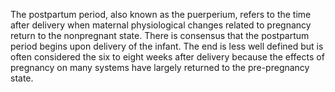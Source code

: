 The postpartum period, also known as the puerperium, refers to the time after delivery when maternal physiological changes related to pregnancy return to the nonpregnant state. There is consensus that the postpartum period begins upon delivery of the infant. The end is less well defined but is often considered the six to eight weeks after delivery because the effects of pregnancy on many systems have largely returned to the pre-pregnancy state.